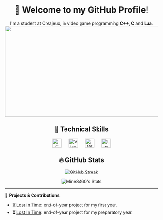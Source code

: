 
<div align="center">
  <h1>👋 Welcome to my GitHub Profile!</h1>
  <p>I'm a student at Creajeux, in video game programming <strong>C++</strong>, <strong>C</strong> and <strong>Lua</strong>. 
    
<a href="https://www.gitanimals.org/en_US?utm_medium=image&utm_source=Mine8460&utm_content=farm">
<img
  src="https://render.gitanimals.org/farms/Mine8460"
  width="600"
  height="300"
/>
</a>

</div>

<div align="center">
  <h2>🔧 Technical Skills</h2>
  <img align="center" alt="C" width="30px" style="margin: 0 10px;" src="https://cdn.jsdelivr.net/gh/devicons/devicon/icons/c/c-plain.svg"/>
  <img align="center" alt="VisualStudio" width="30px" style="margin: 0 10px;" src="https://cdn.jsdelivr.net/gh/devicons/devicon/icons/visualstudio/visualstudio-plain.svg" />
  <img align="center" alt="GitHub" width="30px" style="margin: 0 10px;" src="https://cdn.jsdelivr.net/gh/devicons/devicon/icons/github/github-original.svg" />
  <img align="center" alt="Lua" width="30px" style="margin: 0 10px;" src="https://cdn.jsdelivr.net/gh/devicons/devicon/icons/lua/lua-plain.svg" />
</div>

<div align="center">
  <h2>🔥 GitHub Stats</h2>
  
[![GitHub Streak](https://github-readme-streak-stats.herokuapp.com?user=Mine8460&hide_border=true&short_numbers=true&background=000000&currStreakNum=EBEBEB&stroke=EBEBEB&sideNums=EBEBEB&currStreakLabel=EBEBEB&sideLabels=EBEBEB&dates=EBEBEB&excludeDaysLabel=EBEBEB)](https://git.io/streak-stats)

  ![Mine8460's Stats](https://github-readme-stats.vercel.app/api?username=Mine8460&theme=highcontrast&show_icons=true&hide_border=true&count_private=true)

</div>

---

🚀 **Projects & Contributions**

<div align="center">
  <ul align="left">    
    <li>⏳ <a href="https://www.creajeux.fr/project/thescarletnight">Lost In Time</a>: end-of-year project for my first year.</li>
    <li>⏳ <a href="https://www.creajeux.fr/project/lostintime/">Lost In Time</a>: end-of-year project for my preparatory year.</li>
  </ul>
</div>

